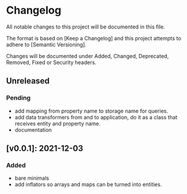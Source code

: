 # Changelog

All notable changes to this project will be documented in this file.

The format is based on [Keep a Changelog] and this project attempts to adhere to [Semantic Versioning].

Changes will be documented under Added, Changed, Deprecated, Removed, Fixed or Security headers.

## Unreleased
### Pending
- add mapping from property name to storage name for queries.
- add data transformers from and to application, do it as a class that receives entity and property name.
- documentation

## [v0.0.1]: 2021-12-03
### Added
- bare minimals
- add inflators so arrays and maps can be turned into entities.

